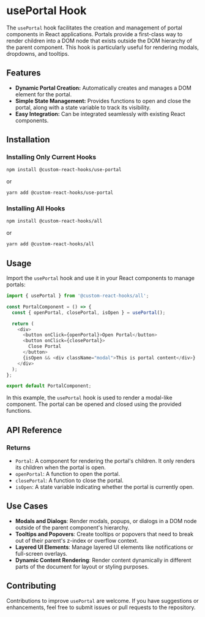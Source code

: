 # usePortal Hook

The `usePortal` hook facilitates the creation and management of portal components in React applications. Portals provide a first-class way to render children into a DOM node that exists outside the DOM hierarchy of the parent component. This hook is particularly useful for rendering modals, dropdowns, and tooltips.

## Features

- **Dynamic Portal Creation:** Automatically creates and manages a DOM element for the portal.
- **Simple State Management:** Provides functions to open and close the portal, along with a state variable to track its visibility.
- **Easy Integration:** Can be integrated seamlessly with existing React components.

## Installation

### Installing Only Current Hooks

```bash
npm install @custom-react-hooks/use-portal
```

or

```bash
yarn add @custom-react-hooks/use-portal
```

### Installing All Hooks

```sh
npm install @custom-react-hooks/all
```

or

```sh
yarn add @custom-react-hooks/all
```

## Usage

Import the `usePortal` hook and use it in your React components to manage portals:

```typescript
import { usePortal } from '@custom-react-hooks/all';

const PortalComponent = () => {
  const { openPortal, closePortal, isOpen } = usePortal();

  return (
    <div>
      <button onClick={openPortal}>Open Portal</button>
      <button onClick={closePortal}>
        Close Portal
      </button>
      {isOpen && <div className="modal">This is portal content</div>}
    </div>
  );
};

export default PortalComponent;
```

In this example, the `usePortal` hook is used to render a modal-like component. The portal can be opened and closed using the provided functions.

## API Reference

### Returns
- `Portal`: A component for rendering the portal's children. It only renders its children when the portal is open.
- `openPortal`: A function to open the portal.
- `closePortal`: A function to close the portal.
- `isOpen`: A state variable indicating whether the portal is currently open.

## Use Cases

- **Modals and Dialogs**: Render modals, popups, or dialogs in a DOM node outside of the parent component's hierarchy.
- **Tooltips and Popovers**: Create tooltips or popovers that need to break out of their parent's z-index or overflow context.
- **Layered UI Elements**: Manage layered UI elements like notifications or full-screen overlays.
- **Dynamic Content Rendering**: Render content dynamically in different parts of the document for layout or styling purposes.

## Contributing

Contributions to improve `usePortal` are welcome. If you have suggestions or enhancements, feel free to submit issues or pull requests to the repository.
